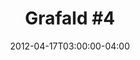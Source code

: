 ---
title: "Grafald #4"
type: "image"
date: 2012-04-17T03:00:00-04:00
draft: false
categories: ["Projects"]
image_path: "../img/2012/4.png"
alt_text: ""
is_subpage: true
---
